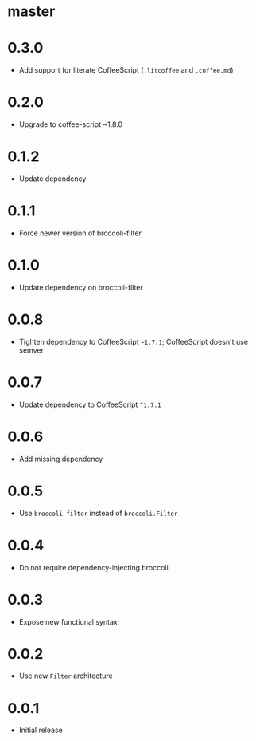# master

# 0.3.0

* Add support for literate CoffeeScript (`.litcoffee` and `.coffee.md`)

# 0.2.0

* Upgrade to coffee-script ~1.8.0

# 0.1.2

* Update dependency

# 0.1.1

* Force newer version of broccoli-filter

# 0.1.0

* Update dependency on broccoli-filter

# 0.0.8

* Tighten dependency to CoffeeScript `~1.7.1`; CoffeeScript doesn't use semver

# 0.0.7

* Update dependency to CoffeeScript `^1.7.1`

# 0.0.6

* Add missing dependency

# 0.0.5

* Use `broccoli-filter` instead of `broccoli.Filter`

# 0.0.4

* Do not require dependency-injecting broccoli

# 0.0.3

* Expose new functional syntax

# 0.0.2

* Use new `Filter` architecture

# 0.0.1

* Initial release
